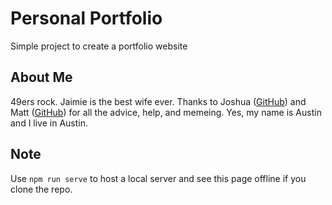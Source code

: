 # Personal Portfolio

Simple project to create a portfolio website

## About Me

49ers rock.
Jaimie is the best wife ever.
Thanks to Joshua ([GitHub](https://github.com/jfries289)) and Matt ([GitHub](https://github.com/mattdeboard)) for all the advice, help, and memeing.
Yes, my name is Austin and I live in Austin.

## Note

Use `npm run serve` to host a local server and see this page offline if you clone the repo.

